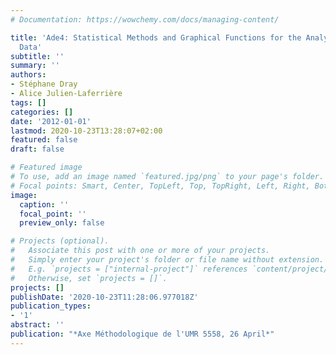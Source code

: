 ```yaml
---
# Documentation: https://wowchemy.com/docs/managing-content/

title: 'Ade4: Statistical Methods and Graphical Functions for the Analysis of Multivariate
  Data'
subtitle: ''
summary: ''
authors:
- Stéphane Dray
- Alice Julien-Laferrière
tags: []
categories: []
date: '2012-01-01'
lastmod: 2020-10-23T13:28:07+02:00
featured: false
draft: false

# Featured image
# To use, add an image named `featured.jpg/png` to your page's folder.
# Focal points: Smart, Center, TopLeft, Top, TopRight, Left, Right, BottomLeft, Bottom, BottomRight.
image:
  caption: ''
  focal_point: ''
  preview_only: false

# Projects (optional).
#   Associate this post with one or more of your projects.
#   Simply enter your project's folder or file name without extension.
#   E.g. `projects = ["internal-project"]` references `content/project/deep-learning/index.md`.
#   Otherwise, set `projects = []`.
projects: []
publishDate: '2020-10-23T11:28:06.977018Z'
publication_types:
- '1'
abstract: ''
publication: "*Axe Méthodologique de l'UMR 5558, 26 April*"
---
```

